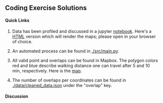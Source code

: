 ## Coding Exercise Solutions

#### Quick Links
1. Data has been profiled and discussed in a jupyter [notebook](./src/profile_data.ipynb). 
Here's a [HTML](./notebooks) version which will render the maps; please open in your browser of choice.

2. An automated process can be found in [./src/main.py](./src/main.py).

3. All valid point and overlaps can be found in Mapbox. The polygon colors red and blue describe walking
distance one can travel after 5 and 10 min, respectively. Here is the [map](https://api.mapbox.com/styles/v1/aortega04/ck908h7be005k1iny7a6ztux3/draft.html?fresh=true&title=view&access_token=pk.eyJ1IjoiYW9ydGVnYTA0IiwiYSI6ImNrOHdlNW1heDBkaHczZm1jYmRmOWNobnUifQ.P1NVUDHPJ4DZb1g_XQRAzQ).

4. The number of overlaps per coordinates can be found in [./data/cleaned_data.json](./data/cleaned_data.json)
under the "overlap" key.


#### Discussion

